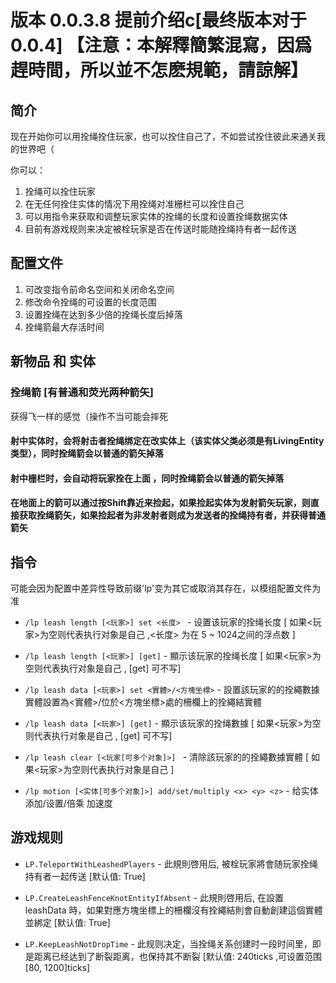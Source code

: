 # 版本 0.0.3.8 提前介绍c[最终版本对于0.0.4] 【注意：本解釋簡繁混寫，因爲趕時間，所以並不怎麽規範，請諒解】
## 简介
现在开始你可以用拴绳拴住玩家，也可以拴住自己了，不如尝试拴住彼此来通关我的世界吧（


你可以：
1. 拴绳可以拴住玩家
2. 在无任何拴住实体的情况下用拴绳对准栅栏可以拴住自己
3. 可以用指令来获取和调整玩家实体的拴绳的长度和设置拴绳数据实体
4. 目前有游戏规则来决定被栓玩家是否在传送时能随拴绳持有者一起传送
## 配置文件
1. 可改变指令前命名空间和关闭命名空间
2. 修改命令拴绳的可设置的长度范围
3. 设置拴绳在达到多少倍的拴绳长度后掉落
4. 拴绳箭最大存活时间

## 新物品 和 实体
### 拴绳箭 [有普通和荧光两种箭矢]
 获得飞一样的感觉（操作不当可能会摔死
#### 射中实体时，会将射击者拴绳绑定在改实体上（该实体父类必须是有LivingEntity类型），同时拴绳箭会以普通的箭矢掉落
#### 射中栅栏时，会自动将玩家拴在上面 ，同时拴绳箭会以普通的箭矢掉落
#### 在地面上的箭可以通过按Shift靠近来捡起，如果捡起实体为发射箭矢玩家，则直接获取拴绳箭矢，如果捡起者为非发射者则成为发送者的拴绳持有者，并获得普通箭矢
## 指令 
可能会因为配置中差异性导致前缀'lp'变为其它或取消其存在，以模组配置文件为准
* `/lp leash length [<玩家>] set <长度> ` - 设置该玩家的拴绳长度 [ 如果<玩家>为空则代表执行对象是自己 ,<长度> 为在 5 ~ 1024之间的浮点数 ]

* `/lp leash length [<玩家>] [get]` - 顯示该玩家的拴绳长度 [ 如果<玩家>为空则代表执行对象是自己 , [get] 可不写] 

* `/lp leash data [<玩家>] set <實體>/<方塊坐標>` - 設置該玩家的的拴繩數據實體設置為<實體>/位於<方塊坐標>處的柵欄上的拴繩結實體

* `/lp leash data [<玩家>] [get]` - 顯示该玩家的拴绳數據 [ 如果<玩家>为空则代表执行对象是自己 , [get] 可不写]

* `/lp leash clear [<玩家[可多个对象]>] ` - 清除該玩家的的拴繩數據實體 [ 如果<玩家>为空则代表执行对象是自己 ]

* `/lp motion [<实体[可多个对象]>] add/set/multiply <x> <y> <z>` - 给实体添加/设置/倍乘 加速度

## 游戏规则

* `LP.TeleportWithLeashedPlayers` - 此規則啓用后, 被栓玩家將會随玩家拴绳持有者一起传送 [默认值: True]

* `LP.CreateLeashFenceKnotEntityIfAbsent` - 此規則啓用后, 在設置 leashData 時，如果對應方塊坐標上的柵欄沒有拴繩結則會自動創建這個實體並綁定 [默认值: True]

* `LP.KeepLeashNotDropTime` - 此规则决定，当拴绳关系创建时一段时间里，即是距离已经达到了断裂距离，也保持其不断裂 [默认值: 240ticks ,可设置范围[80, 1200]ticks]